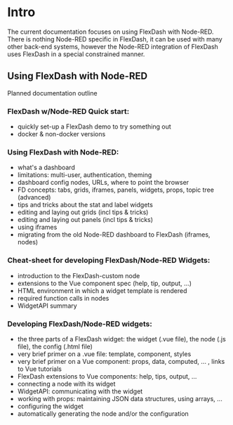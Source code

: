# Intro

The current documentation focuses on using FlexDash with Node-RED.
There is nothing Node-RED specific in FlexDash, it can be used with many other back-end
systems, however the Node-RED integration of FlexDash uses FlexDash in a special
constrained manner.

## Using FlexDash with Node-RED

Planned documentation outline

### FlexDash w/Node-RED Quick start:
- quickly set-up a FlexDash demo to try something out
- docker & non-docker versions

### Using FlexDash with Node-RED:
- what's a dashboard
- limitations: multi-user, authentication, theming
- dashboard config nodes, URLs, where to point the browser
- FD concepts: tabs, grids, iframes, panels, widgets, props, topic tree (advanced)
- tips and tricks about the stat and label widgets
- editing and laying out grids (incl tips & tricks)
- editing and laying out panels (incl tips & tricks)
- using iframes
- migrating from the old Node-RED dashboard to FlexDash (iframes, nodes)

### Cheat-sheet for developing FlexDash/Node-RED Widgets:
- introduction to the FlexDash-custom node
- extensions to the Vue component spec (help, tip, output, ...)
- HTML environment in which a widget template is rendered
- required function calls in nodes
- WidgetAPI summary

### Developing FlexDash/Node-RED widgets:
- the three parts of a FlexDash widget: the widget (.vue file), the node (.js file), the config (.html file)
- very brief primer on a .vue file: template, component, styles
- very brief primer on a Vue component: props, data, computed, ... , links to Vue tutorials
- FlexDash extensions to Vue components: help, tips, output, ...
- connecting a node with its widget
- WidgetAPI: communicating with the widget
- working with props: maintaining JSON data structures, using arrays, ...
- configuring the widget
- automatically generating the node and/or the configuration

